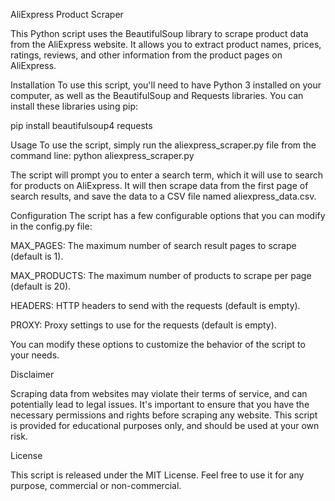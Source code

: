 AliExpress Product Scraper


This Python script uses the BeautifulSoup library to scrape product data from the AliExpress website. It allows you to extract product names, prices, ratings, reviews, and other information from the product pages on AliExpress.

Installation
To use this script, you'll need to have Python 3 installed on your computer, as well as the BeautifulSoup and Requests libraries. You can install these libraries using pip:


pip install beautifulsoup4 requests


Usage
To use the script, simply run the aliexpress_scraper.py file from the command line:
python aliexpress_scraper.py

The script will prompt you to enter a search term, which it will use to search for products on AliExpress. It will then scrape data from the first page of search results, and save the data to a CSV file named aliexpress_data.csv.

Configuration
The script has a few configurable options that you can modify in the config.py file:

MAX_PAGES: The maximum number of search result pages to scrape (default is 1).

MAX_PRODUCTS: The maximum number of products to scrape per page (default is 20).

HEADERS: HTTP headers to send with the requests (default is empty).

PROXY: Proxy settings to use for the requests (default is empty).

You can modify these options to customize the behavior of the script to your needs.

Disclaimer

Scraping data from websites may violate their terms of service, and can potentially lead to legal issues. It's important to ensure that you have the necessary permissions and rights before scraping any website. This script is provided for educational purposes only, and should be used at your own risk.

License

This script is released under the MIT License. Feel free to use it for any purpose, commercial or non-commercial.




